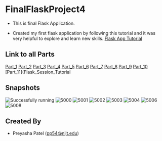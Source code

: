 # FinalFlaskProject4

- This is final Flask Application.

- Created my first flask application by following this tutorial and it was very helpful to explore and learn new skills.
[Flask App Tutorial](https://hackersandslackers.com/your-first-flask-application)

## Link to all Parts
[Part_1](app)
[Part_2](Flask_Jinja_Tutorial)
[Part_3](Flask_WTForms_Tutorial)
[Part_4](Routing_Flask)
[Part_5](Configure_Flask)
[Part_6](Flask_App_Factory)
[Part_7](Flask_Blueprint_Tutorial)
[Part_8](Flask_Assets_Tutorial)
[Part_9](Flask_SQLAlchemy_Tutorial)
[Part_10](FlaskLogin_Tutorial)
[Part_11](Flask_Session_Tutorial

## Snapshots

![Successfully running](https://user-images.githubusercontent.com/45910402/127793765-721a07a7-b026-4ed0-aca9-d1ca0d131b01.PNG)
![5000](https://user-images.githubusercontent.com/45910402/127793236-b7f65147-9394-4cb7-b52c-0550bca3568d.PNG)
![5001](https://user-images.githubusercontent.com/45910402/127793237-7679e8a9-d081-4243-bc93-80168462d05b.PNG)
![5002](https://user-images.githubusercontent.com/45910402/127793238-13252dbc-82cb-492a-ba6e-d751a4d0e818.PNG)
![5003](https://user-images.githubusercontent.com/45910402/127793239-62a20e60-2986-42a7-86dc-7d276398f4c2.PNG)
![5004](https://user-images.githubusercontent.com/45910402/127793240-acae68ae-c1b4-4e9a-8bf5-00bb8cea3491.PNG)
![5006](https://user-images.githubusercontent.com/45910402/127793242-5137e462-ee9d-4833-975d-158f25feca24.PNG)
![5008](https://user-images.githubusercontent.com/45910402/127793244-20caefc6-bd7e-4bd8-9f26-8c06092bdac9.PNG)

## Created By
- Preyasha Patel (pp54@njit.edu)


